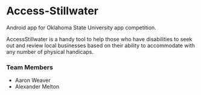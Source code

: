 # Access-Stillwater
Android app for Oklahoma State University app competition.

AccessStillwater is a handy tool to help those who have disabilities to seek out and review local businesses 
based on their ability to accommodate with any number of physical handicaps.

### Team Members

* Aaron Weaver
* Alexander Melton
